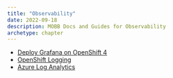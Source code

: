 ```yaml
---
title: "Observability"
date: 2022-09-18
description: MOBB Docs and Guides for Observability
archetype: chapter
---
```


* [Deploy Grafana on OpenShift 4](./ocp-grafana/)
* [OpenShift Logging](./openshift-logging.md)
* [Azure Log Analytics](./az-log-analytics.md)
